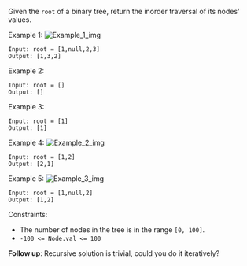 Given the `root` of a binary tree, return the inorder traversal of its nodes' values.

Example 1:
![Example_1_img](https://assets.leetcode.com/uploads/2020/09/15/inorder_1.jpg)
```
Input: root = [1,null,2,3]
Output: [1,3,2]
```
Example 2:
```
Input: root = []
Output: []
```
Example 3:
```
Input: root = [1]
Output: [1]
```
Example 4:
![Example_2_img](https://assets.leetcode.com/uploads/2020/09/15/inorder_5.jpg)
```
Input: root = [1,2]
Output: [2,1]
```
Example 5:
![Example_3_img](https://assets.leetcode.com/uploads/2020/09/15/inorder_4.jpg)
```
Input: root = [1,null,2]
Output: [1,2]
```

Constraints:
- The number of nodes in the tree is in the range `[0, 100]`.
- `-100 <= Node.val <= 100`

**Follow up**: Recursive solution is trivial, could you do it iteratively?
